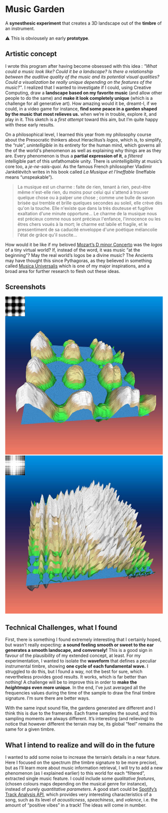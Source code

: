 # Music Garden
 A **synesthesic experiment** that creates a 3D landscape out of the **timbre** of an instrument.  
 
 :warning: This is obviousely an early **prototype**.


## Artistic concept

I wrote this program after having become obsessed with this idea : *"What could a music look like? Could it be a landscape? Is there a relationship between the auditive quality of the music and its potential visual qualities? Could a visualization be really unique depending on the features of the music?"*. I realized that I wanted to investigate if I could, using Creative Computing, draw a **landscape based on my favorite music** (and allow other people to do the same) and **make it look completely unique** (which is a challenge for all generative art). How amazing would it be, dreamt-I, if we could, in a video game for instance, **find some peace in a garden shaped by the music that most relieves us.** when we’re in trouble, explore it, and play in it. 
This sketch is a *first attempt* toward this aim, but I’m quite happy with these early results.

On a philosophical level, I learned this year from my philosophy course about the Presocratic thinkers about Heraclitus’s *logos*, which is, to simplify, the “rule”, *unintelligible* in its entirety for the human mind, which governs all the of the world's phenomenon as well as explaining why things are as they are. Every phenomenon is thus a **partial expression of it**, a *filtered* intelligible part of this unfathomable unity. There is unintelligibility at music’s core too, a *je-ne-sais-quoi*. As the famous French philosopher Vladimir Jankélévitch writes in his book called *La Musique et l'Ineffable* (Ineffable means “unspeakable”).
> La musique est un charme : faite de rien, tenant à rien, peut-être même n'est-elle rien, du moins pour celui qui s'attend à trouver quelque chose ou à palper une chose ; comme une bulle de savon brisée qui tremble et brille quelques secondes au soleil, elle crève dès qu'on la touche. Elle n'existe que dans la très douteuse et fugitive exaltation d'une minute opportune... Le charme de la musique nous est précieux comme nous sont précieux l'enfance, l'innocence ou les êtres chers voués à la mort; le charme est labile et fragile, et le pressentiment de sa caducité enveloppe d'une poétique mélancolie l'état de grâce qu'il suscite...

How would it be like if my beloved [Mozart’s D minor Concerto](https://www.youtube.com/watch?v=UGldgW6mDnY) was the *logos* of a tiny virtual world? If, instead of the word, it was music “at the beginning”? May the real world’s logos be a divine music? The Ancients may have thought this since Pythagoras, as they believed in something called [Musica Universalis](https://en.wikipedia.org/wiki/Musica_universalis) which is one of my major inspirations, and a broad area for further research to flesh out these ideas.

## Screenshots

![FirstScreenShot](https://github.com/SimonTalaga/Music-Garden/blob/master/screenshots/2.png)
![SecondScreenShot](https://github.com/SimonTalaga/Music-Garden/blob/master/screenshots/1.png)

## Technical Challenges, what I found
First, there is something I found extremely interesting that I certainly hoped, but wasn’t really expecting: **a sound feeling smooth or sweet to the ear generates a smooth landscape, and conversely!** This is a good sign in favour of the plausibility of my extended concept, at least. 
For my experimentation, I wanted to isolate the **waveform** that defines a peculiar instrumental timbre, showing **one cycle of each fundamental wave.** I struggled to do this, but I found a way, not the best for sure, which nevertheless provides good results. It works, which is far better than nothing! A challenge will be to improve this in order to **make the *heightmaps* even more unique**. In the end, I’ve just averaged all the frequencies values during the time of the sample to draw the final timbre signature. I’m sure there are better ways.

With the same input sound file, the gardens generated are different and I think this is due to the framerate. Each frame samples the sound, and this sampling moments are always different. It’s interesting (and relieving) to notice that however different the terrain may be, its global “feel” remains the same for a given timbre.

## What I intend to realize and will do in the future
I wanted to add some noise to increase the terrain’s details in a near future.
Here I focused on the spectrum (the timbre signature to be more precise), but as I’ll learn more about music information retrieval, I will try to add a new phenomenon (as I explained earlier) to this world for each “filtered”, extracted single music feature. I could include some *qualitative features*, (chosen colours maps depending on the musical genre for instance), instead of purely *quantitative parameters*. A good start could be [Spotify’s Track Analysis API](https://developer.spotify.com/documentation/web-api/reference/tracks/), which provides very interesting characteristics of a song, such as its level of *acousticness*, *speachiness*, and *valence*, i.e. the amount of “positive vibes” in a track! The ideas will come in number.
